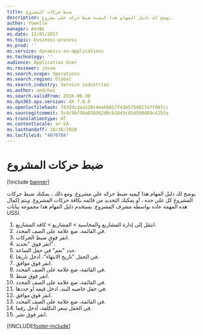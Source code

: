 ```yaml
---
title: ضبط حركات المشروع
description: يوضح لك دليل المهام هذا كيفيه ضبط حركه علي مشروع.
author: Yowelle
manager: AnnBe
ms.date: 11/01/2017
ms.topic: business-process
ms.prod: ''
ms.service: dynamics-ax-applications
ms.technology: ''
audience: Application User
ms.reviewer: josaw
ms.search.scope: Operations
ms.search.region: Global
ms.search.industry: Service industries
ms.author: andchoi
ms.search.validFrom: 2016-06-30
ms.dyn365.ops.version: AX 7.0.0
ms.openlocfilehash: 7432dcdaa520c4eebb657f436575d017a7fd07cc
ms.sourcegitcommit: 5c4c9bf3ba018562d6cb3443c01d550489c415fa
ms.translationtype: HT
ms.contentlocale: ar-SA
ms.lasthandoff: 10/16/2020
ms.locfileid: "4070704"
---
```

# <a name="adjust-project-transactions"></a>ضبط حركات المشروع

[!include [banner](../../includes/banner.md)]

يوضح لك دليل المهام هذا كيفيه ضبط حركه علي مشروع. ومع ذلك ، يمكنك ضبط حركات المشروع كل علي حده ، أو يمكنك التحديد من قائمه بكافة حركات المشروع. ويتم إكمال هذه المهمة عاده بواسطة مشرف المشروع. يستخدم دليل المهام هذا مجموعة بيانات USSI.

1. انتقل إلى إدارة المشاريع والمحاسبة > المشاريع > كافة المشاريع. 
2. في القائمة، ضع علامة على الصف المحدد. 
3. انقر فوق ضبط الحركات. 
4. انقر فوق "تحديد". 
5. حدد "نعم" في حقل الساعة. 
6. في الحقل "تاريخ الانتهاء"، أدخل تاريخا. 
7. انقر فوق موافق. 
8. في القائمة، ضع علامة على الصف المحدد. 
9. انقر فوق ضبط. 
10. في القائمة، ضع علامة على الصف المحدد. 
11. في حقل خاصيه البند، ادخل قيمه أو حددها. 
12. انقر فوق موافق. 
13. في القائمة، ضع علامة على الصف المحدد. 
14. في الحقل سعر التكلفة، أدخل رقما. 
15. انقر فوق نشر. 


[!INCLUDE[footer-include](../../includes/footer-banner.md)]